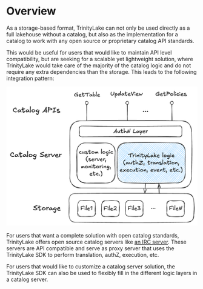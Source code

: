 # Overview

As a storage-based format, TrinityLake can not only be used directly as a full lakehouse without a catalog,
but also as the implementation for a catalog to work with any open source or proprietary catalog API standards.

This would be useful for users that would like to maintain API level compatibility,
but are seeking for a scalable yet lightweight solution, 
where TrinityLake would take care of the majority of the catalog logic and do not require any extra dependencies than the storage. 
This leads to the following integration pattern:

![integration-pattern](./overview-integration-pattern.png)

For users that want a complete solution with open catalog standards, 
TrinityLake offers open source catalog servers like [an IRC server](./iceberg-rest.md). 
These servers are API compatible and serve as proxy server that uses the TrinityLake SDK to perform translation, authZ, execution, etc.

For users that would like to customize a catalog server solution, 
the TrinityLake SDK can also be used to flexibly fill in the different logic layers in a catalog server.
